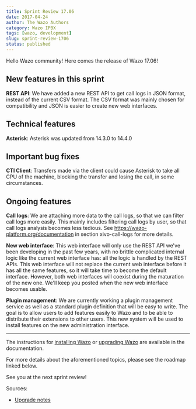 ```yaml
---
title: Sprint Review 17.06
date: 2017-04-24
author: The Wazo Authors
category: Wazo IPBX
tags: [wazo, development]
slug: sprint-review-1706
status: published
---
```


Hello Wazo community! Here comes the release of Wazo 17.06!

## New features in this sprint

**REST API**: We have added a new REST API to get call logs in JSON format, instead of the current CSV format. The CSV format was mainly chosen for compatibility and JSON is easier to create new web interfaces.

## Technical features

**Asterisk**: Asterisk was updated from 14.3.0 to 14.4.0

## Important bug fixes

**CTI Client**: Transfers made via the client could cause Asterisk to take all CPU of the machine, blocking the transfer and losing the call, in some circumstances.

## Ongoing features

**Call logs**: We are attaching more data to the call logs, so that we can filter call logs more easily. This mainly includes filtering call logs by user, so that call logs analysis becomes less tedious. See https://wazo-platform.org/documentation in section xivo-call-logs for more details.

**New web interface**: This web interface will only use the REST API we've been developing in the past few years, with no brittle complicated internal logic like the current web interface has: all the logic is handled by the REST APIs. This web interface will not replace the current web interface before it has all the same features, so it will take time to become the default interface. However, both web interfaces will coexist during the maturation of the new one. We'll keep you posted when the new web interface becomes usable.

**Plugin management**: We are currently working a plugin management service as well as a standard plugin definition that will be easy to write. The goal is to allow users to add features easily to Wazo and to be able to distribute their extensions to other users. This new system will be used to install features on the new administration interface.

---

The instructions for [installing Wazo](/uc-doc/installation/install-system) or [upgrading Wazo](/uc-doc/upgrade/introduction) are available in the documentation.

For more details about the aforementioned topics, please see the roadmap linked below.

See you at the next sprint review!

Sources:

- [Upgrade notes](https://wazo.readthedocs.io/en/wazo-17.06/upgrade/upgrade.html#upgrade-notes)
